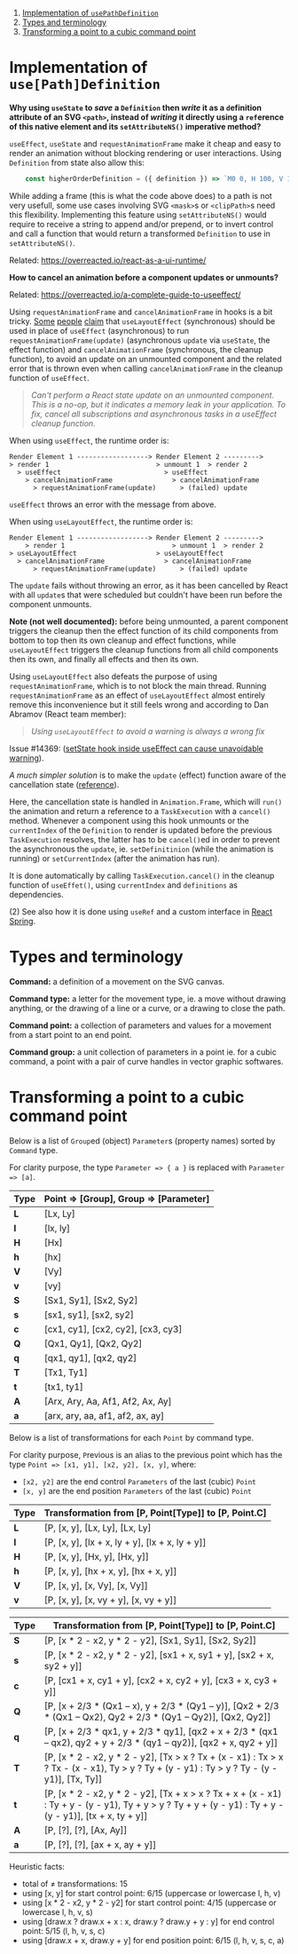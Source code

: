 
1. [Implementation of `usePathDefinition`](#implementation-of-use[Path]definition)
2. [Types and terminology](#types-and-terminology)
3. [Transforming a point to a cubic command point](#transforming-a-point-to-a-cubic-command-point)

# Implementation of `use[Path]Definition`

**Why using `useState` to *save* a `Definition` then *write* it as a `d`efinition attribute of an SVG `<path>`, instead of *writing* it directly using a `ref`erence of this native element and its `setAttributeNS()` imperative method?**

`useEffect`, `useState` and `requestAnimationFrame` make it cheap and easy to render an animation without blocking rendering or user interactions. Using `Definition` from state also allow this:

```jsx
    const higherOrderDefinition = ({ definition }) => `M0 0, H 100, V 100, H 0, z${definition}`
```

While adding a frame (this is what the code above does) to a path is not very usefull, some use cases involving SVG `<mask>`s or `<clipPath>`s need this flexibility. Implementing this feature using `setAttributeNS()` would require to receive a string to append and/or prepend, or to invert control and call a function that would return a transformed `Definition` to use in `setAttributeNS()`.

Related: https://overreacted.io/react-as-a-ui-runtime/

**How to cancel an animation before a component updates or unmounts?**

Related: https://overreacted.io/a-complete-guide-to-useeffect/

Using `requestAnimationFrame` and `cancelAnimationFrame` in hooks is a bit tricky. [Some](https://github.com/facebook/react/issues/14227#issuecomment-447627402) [people](https://github.com/streamich/react-use/blob/master/src/useRaf.ts) [claim](https://stackoverflow.com/questions/53781632/whats-useeffect-execution-order-and-its-internal-clean-up-logic-in-react-hooks) that `useLayoutEffect` (synchronous) should be used in place of `useEffect` (asynchronous) to run `requestAnimationFrame(update)` (asynchronous `update` via `useState`, the effect function) and `cancelAnimationFrame` (synchronous, the cleanup function), to avoid an update on an unmounted component and the related error that is thrown even when calling `cancelAnimationFrame` in the cleanup function of `useEffect`.

> *Can't perform a React state update on an unmounted component. This is a no-op, but it indicates a memory leak in your application. To fix, cancel all subscriptions and asynchronous tasks in a useEffect cleanup function.*

When using `useEffect`, the runtime order is:

```
Render Element 1 ------------------> Render Element 2 --------->
> render 1                           > unmount 1  > render 2
  > useEffect                          > useEffect
    > cancelAnimationFrame               > cancelAnimationFrame
      > requestAnimationFrame(update)      > (failed) update
```

`useEffect` throws an error with the message from above.

When using `useLayoutEffect`, the runtime order is:

```
Render Element 1 ------------------> Render Element 2 --------->
    > render 1                           > unmount 1  > render 2
> useLayoutEffect                    > useLayoutEffect
  > cancelAnimationFrame               > cancelAnimationFrame
      > requestAnimationFrame(update)      > (failed) update
```

The `update` fails without throwing an error, as it has been cancelled by React with all `update`s that were scheduled but couldn't have been run before the component unmounts.

**Note (not well documented):** before being unmounted, a parent component triggers the cleanup then the effect function of its child components from bottom to top then its own cleanup and effect functions, while `useLayoutEffect` triggers the cleanup functions from all child components then its own, and finally all effects and then its own.

Using `useLayoutEffect` also defeats the purpose of using `requestAnimationFrame`, which is to not block the main thread. Running `requestAnimationFrame` as an effect of `useLayoutEffect` almost entirely remove this inconvenience but it still feels wrong and according to Dan Abramov (React team member):

> *Using `useLayoutEffect` to avoid a warning is always a wrong fix*

Issue #14369: ([setState hook inside useEffect can cause unavoidable warning](https://github.com/facebook/react/issues/14369#issuecomment-457597993)).

*A much simpler solution* is to make the `update` (effect) function aware of the cancellation state ([reference](https://github.com/facebook/react/issues/14369#issuecomment-468267798)).

Here, the cancellation state is handled in `Animation.Frame`, which will `run()` the animation and return a reference to a `TaskExecution` with a `cancel()` method. Whenever a component using this hook unmounts or the `currentIndex` of the `Definition` to render is updated before the previous `TaskExecution` resolves, the latter has to be `cancel()`ed in order to prevent the asynchronous the `update`, ie. `setDefinitinion` (while the animation is running) or `setCurrentIndex` (after the animation has run).

It is done automatically by calling `TaskExecution.cancel()` in the cleanup function of `useEffet()`, using `currentIndex` and `definitions` as dependencies.

(2) See also how it is done using `useRef` and a custom interface in [React Spring](https://github.com/react-spring/react-spring/blob/master/src/useSprings.js).

# Types and terminology

**Command:** a definition of a movement on the SVG canvas.

**Command type:** a letter for the movement type, ie. a move without drawing anything, or the drawing of a line or a curve, or a drawing to close the path.

**Command point:** a collection of parameters and values for a movement from a start point to an end point.

**Command group:** a unit collection of parameters in a point ie. for a cubic command, a point with a pair of curve handles in vector graphic softwares.

# Transforming a point to a cubic command point

Below is a list of `Group`ed (object) `Parameter`s (property names) sorted by `Command` type.

For clarity purpose, the type `Parameter => { a }` is replaced with `Parameter => [a]`.

| Type  | Point => [Group], Group => [Parameter] |
| ----- | -------------------------------------- |
| **L** | [Lx, Ly]                               |
| **l** | [lx, ly]                               |
| **H** | [Hx]                                   |
| **h** | [hx]                                   |
| **V** | [Vy]                                   |
| **v** | [vy]                                   |
| **S** | [Sx1, Sy1], [Sx2, Sy2]                 |
| **s** | [sx1, sy1], [sx2, sy2]                 |
| **c** | [cx1, cy1], [cx2, cy2], [cx3, cy3]     |
| **Q** | [Qx1, Qy1], [Qx2, Qy2]                 |
| **q** | [qx1, qy1], [qx2, qy2]                 |
| **T** | [Tx1, Ty1]                             |
| **t** | [tx1, ty1]                             |
| **A** | [Arx, Ary, Aa, Af1, Af2, Ax, Ay]       |
| **a** | [arx, ary, aa, af1, af2, ax, ay]       |

Below is a list of transformations for each `Point` by command type.

For clarity purpose, `P`revious is an alias to the previous point which has the type `Point => [x1, y1], [x2, y2], [x, y]`, where:

- `[x2, y2]` are the end control `Parameters` of the last (cubic) `Point`
- `[x, y]` are the end position `Parameters` of the last (cubic) `Point`

| Type  | Transformation from [P, Point[Type]] to [P, Point.C] |
| ----- | ---------------------------------------------------- |
| **L** | [P, [x, y], [Lx, Ly], [Lx, Ly]                       |
| **l** | [P, [x, y], [lx + x, ly + y], [lx + x, ly + y]]      |
| **H** | [P, [x, y], [Hx, y], [Hx, y]]                        |
| **h** | [P, [x, y], [hx + x, y], [hx + x, y]]                |
| **V** | [P, [x, y], [x, Vy], [x, Vy]]                        |
| **v** | [P, [x, y], [x, vy + y], [x, vy + y]]                |

| Type  | Transformation from [P, Point[Type]] to [P, Point.C]                  |
| ----- | --------------------------------------------------------------------- |
| **S** | [P, [x * 2 - x2, y * 2 - y2], [Sx1, Sy1], [Sx2, Sy2]]                 |
| **s** | [P, [x * 2 - x2, y * 2 - y2], [sx1 + x, sy1 + y], [sx2 + x, sy2 + y]] |
| **c** | [P, [cx1 + x, cy1 + y], [cx2 + x, cy2 + y], [cx3 + x, cy3 + y]]       |
| **Q** | [P, [x + 2/3 * (Qx1 – x), y + 2/3 * (Qy1 – y)], [Qx2 + 2/3 * (Qx1 – Qx2), Qy2 + 2/3 * (Qy1 – Qy2)], [Qx2, Qy2]] |
| **q** | [P, [x + 2/3 * qx1, y + 2/3 * qy1], [qx2 + x + 2/3 * (qx1 – qx2), qy2 + y + 2/3 * (qy1 – qy2)], [qx2 + x, qy2 + y]] |
| **T** | [P, [x * 2 - x2, y * 2 - y2], [Tx > x ? Tx + (x - x1) : Tx > x ? Tx - (x - x1), Ty > y ? Ty + (y - y1) : Ty > y ? Ty - (y - y1)], [Tx, Ty]] |
| **t** | [P, [x * 2 - x2, y * 2 - y2], [Tx + x > x ? Tx + x + (x - x1) : Ty + y - (y - y1), Ty + y > y ? Ty + y + (y - y1) : Ty + y - (y - y1)], [tx + x, ty + y]] |
| **A** | [P, [?], [?], [Ax, Ay]]                                               |
| **a** | [P, [?], [?], [ax + x, ay + y]]                                       |

Heuristic facts:

- total of ≠ transformations: 15
- using [x, y] for start control point: 6/15 (uppercase or lowercase l, h, v)
- using [x * 2 - x2, y * 2 - y2] for start control point: 4/15 (uppercase or lowercase l, h, v, s)
- using [draw.x ? draw.x + x : x, draw.y ? draw.y + y : y] for end control point: 5/15 (l, h, v, s, c)
- using [draw.x + x, draw.y + y] for end position point: 6/15 (l, h, v, s, c, a)

